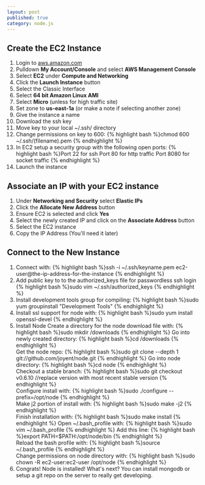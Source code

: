 ```yaml
---
layout: post
published: true
category: node.js
---
```


## Create the EC2 Instance

1. Login to [aws.amazon.com](http://aws.amazon.com/)
2. Pulldown **My Account/Console** and select **AWS Management Console**
3. Select **EC2** under **Compute and Networking**
4. Click the **Launch Instance** button
5. Select the Classic Interface
6. Select **64 bit Amazon Linux AMI**
7. Select **Micro** (unless for high traffic site)
8. Set zone to **us-east-1a** (or make a note if selecting another zone)
9. Give the instance a name
10. Download the ssh key
11. Move key to your local ~/.ssh/ directory
12. Change permissions on key to 600: 
	{% highlight bash %}chmod 600 ~/.ssh/(filename).pem
    {% endhighlight %}
13. In EC2 setup a security group with the following open ports:
	{% highlight bash %}Port 22 for ssh
    Port 80 for http traffic
    Port 8080 for socket traffic
    {% endhighlight %}
14. Launch the instance

## Associate an IP with your EC2 instance

1. Under **Networking and Security** select **Elastic IPs**
2. Click the **Allocate New Address** button
3. Ensure EC2 is selected and click **Yes**
4. Select the newly created IP and click on the **Associate Address** button
5. Select the EC2 instance
6. Copy the IP Address (You'll need it later)

## Connect to the New Instance

1. Connect with:
    {% highlight bash %}ssh -i ~/.ssh/keyname.pem ec2-user@the-ip-address-for-the-instance
    {% endhighlight %}
2. Add public key to to the authorized_keys file for passwordless ssh login 
    {% highlight bash %}sudo vim ~/.ssh/authorized_keys
    {% endhighlight %}    
3. Install development tools group for compiling:
	{% highlight bash %}sudo yum groupinstall "Development Tools"
    {% endhighlight %} 
4. Install ssl support for node with: 
	{% highlight bash %}sudo yum install openssl-devel
    {% endhighlight %} 
5. Install Node
	Create a directory for the node download file with:
	{% highlight bash %}sudo mkdir /downloads
    {% endhighlight %} 
    Go into newly created directory:
	{% highlight bash %}cd /downloads
    {% endhighlight %}  
    Get the node repo:
	{% highlight bash %}sudo git clone --depth 1 git://github.com/joyent/node.git
    {% endhighlight %}
    Go into node directory:
	{% highlight bash %}cd node
    {% endhighlight %}    
    Checkout a stable branch:
	{% highlight bash %}sudo git checkout v0.6.10 //replace version with most recent stable version
    {% endhighlight %}          
    Configure install with: 
    {% highlight bash %}sudo ./configure --prefix=/opt/node
    {% endhighlight %}      
    Make j2 portion of install with:
    {% highlight bash %}sudo make -j2
	{% endhighlight %}  
    Finish installation with:
    {% highlight bash %}sudo make install
	{% endhighlight %}
    Open ~/.bash_profile with: 
    {% highlight bash %}sudo vim ~/.bash_profile
	{% endhighlight %}
    Add this line: 
    {% highlight bash %}export PATH=$PATH:/opt/node/bin
	{% endhighlight %}    
    Reload the bash profile with:
    {% highlight bash %}source ~/.bash_profile
	{% endhighlight %}    
    Change permissions on node directory with: 
    {% highlight bash %}sudo chown -R ec2-user:ec2-user /opt/node
	{% endhighlight %}   
6. Congrats!  Node is installed!  What's next?  You can install mongodb or setup a git repo on the server to really get developing.